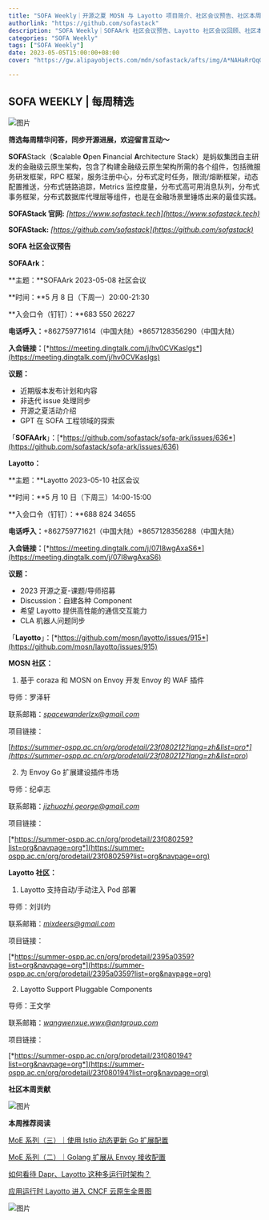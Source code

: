 ```yaml
---
title: "SOFA Weekly｜开源之夏 MOSN 与 Layotto 项目简介、社区会议预告、社区本周贡献"
authorlink: "https://github.com/sofastack"
description: "SOFA Weekly｜SOFAArk 社区会议预告、Layotto 社区会议回顾、社区本周贡献"
categories: "SOFA Weekly"
tags: ["SOFA Weekly"]
date: 2023-05-05T15:00:00+08:00
cover: "https://gw.alipayobjects.com/mdn/sofastack/afts/img/A*NAHaRrQqGzAAAAAAAAAAAAAAARQnAQ"

---
```


## SOFA WEEKLY | 每周精选

![图片](https://p3-juejin.byteimg.com/tos-cn-i-k3u1fbpfcp/1e08fca65f7643c783d33f590bb41d5a~tplv-k3u1fbpfcp-zoom-1.image)

**筛选每周精华问答，同步开源进展，欢迎留言互动～**

**SOFA**Stack（**S**calable **O**pen **F**inancial **A**rchitecture Stack）是蚂蚁集团自主研发的金融级云原生架构，包含了构建金融级云原生架构所需的各个组件，包括微服务研发框架，RPC 框架，服务注册中心，分布式定时任务，限流/熔断框架，动态配置推送，分布式链路追踪，Metrics 监控度量，分布式高可用消息队列，分布式事务框架，分布式数据库代理层等组件，也是在金融场景里锤炼出来的最佳实践。

**SOFAStack 官网:** *[https://www.sofastack.tech](https://www.sofastack.tech)*

**SOFAStack:** *[https://github.com/sofastack](https://github.com/sofastack)*

 **SOFA 社区会议预告**  

**SOFAArk：**

**主题：**SOFAArk 2023-05-08 社区会议

**时间：**5 月 8 日（下周一）20:00-21:30

**入会口令（钉钉）：**683 550 26227

**电话呼入：**+862759771614（中国大陆）+8657128356290（中国大陆）

**入会链接：**[*https://meeting.dingtalk.com/j/hv0CVKasIgs*](https://meeting.dingtalk.com/j/hv0CVKasIgs)

**议题：**

- 近期版本发布计划和内容
- 非迭代 issue 处理同步
- 开源之夏活动介绍
- GPT 在 SOFA 工程领域的探索

「**SOFAArk**」：[*https://github.com/sofastack/sofa-ark/issues/636*](https://github.com/sofastack/sofa-ark/issues/636)

**Layotto：**

**主题：**Layotto 2023-05-10 社区会议

**时间：**5 月 10 日（下周三）14:00-15:00

**入会口令（钉钉）：**688 824 34655

**电话呼入：**+862759771621（中国大陆）+8657128356288（中国大陆）

**入会链接：**[*https://meeting.dingtalk.com/j/07I8wgAxaS6*](https://meeting.dingtalk.com/j/07I8wgAxaS6)

**议题：**

- 2023 开源之夏-课题/导师招募
- Discussion：自建各种 Component
- 希望 Layotto 提供高性能的通信交互能力
- CLA 机器人问题同步

「**Layotto**」：[*https://github.com/mosn/layotto/issues/915*](https://github.com/mosn/layotto/issues/915)

**MOSN 社区：**

1. 基于 coraza 和 MOSN on Envoy 开发 Envoy 的 WAF 插件

导师：罗泽轩 

联系邮箱：[*spacewanderlzx@gmail.com*](spacewanderlzx@gmail.com)

项目链接：

[*https://summer-ospp.ac.cn/org/prodetail/23f080212?lang=zh&list=pro*](https://summer-ospp.ac.cn/org/prodetail/23f080212?lang=zh&list=pro*)

2. 为 Envoy Go 扩展建设插件市场

导师：纪卓志

联系邮箱：[*jizhuozhi.george@gmail.com*](jizhuozhi.george@gmail.com)

项目链接：

[*https://summer-ospp.ac.cn/org/prodetail/23f080259?list=org&navpage=org*](https://summer-ospp.ac.cn/org/prodetail/23f080259?list=org&navpage=org)

**Layotto 社区：**

1. Layotto 支持自动/手动注入 Pod 部署

导师：刘训灼 

联系邮箱：[*mixdeers@gmail.com*](mixdeers@gmail.com)

项目链接：

[*https://summer-ospp.ac.cn/org/prodetail/2395a0359?list=org&navpage=org*](https://summer-ospp.ac.cn/org/prodetail/2395a0359?list=org&navpage=org)

2. Layotto Support Pluggable Components

导师：王文学

联系邮箱：[*wangwenxue.wwx@antgroup.com*](wangwenxue.wwx@antgroup.com)

项目链接：

[*https://summer-ospp.ac.cn/org/prodetail/23f080194?list=org&navpage=org*](https://summer-ospp.ac.cn/org/prodetail/23f080194?list=org&navpage=org)

**社区本周贡献**  

![图片](https://mmbiz.qpic.cn/mmbiz_jpg/nibOZpaQKw0icjgyf1v0LdibmEHuyRSBty6W4BCicBr2wqmeF0zPgppibXMnp12Kn3x0MQ9LPUSL3TQKiaFaqv0picsDQ/640?wx_fmt=jpeg&wxfrom=5&wx_lazy=1&wx_co=1)

  **本周推荐阅读** 

[MoE 系列（三）｜使用 Istio 动态更新 Go 扩展配置](https://mp.weixin.qq.com/s/gvbvAZEUbjtD-UpKziHmBA)

[MoE 系列（二）｜Golang 扩展从 Envoy 接收配置](https://mp.weixin.qq.com/s/xRt9qet-Dm3UMEVa3iDFrA)

[如何看待 Dapr、Layotto 这种多运行时架构？](https://mp.weixin.qq.com/s/dmvx6rGSMkrurGWSVDHkMw)

[应用运行时 Layotto 进入 CNCF 云原生全景图](https://mp.weixin.qq.com/s/HGb0-0-ZATfkTyQbidlrQg)

![图片](https://mmbiz.qpic.cn/mmbiz_jpg/nibOZpaQKw0icFMvfmJYE2gzNBePWwuuickPbVLQXdjXHytsPOr7fibEPjbYY2TZU8BcwsrJzoLVGQt7j9qJcF6aqw/640?wx_fmt=jpeg&wxfrom=5&wx_lazy=1&wx_co=1)
